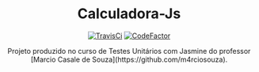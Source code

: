 <p align="center"><h1 align="center">Calculadora-Js</h1></p>
<p align="center"><a href="https://travis-ci.org/github/ViniciusCastroS/calculadora-js"><img src="https://travis-ci.org/ViniciusCastroS/calculadora-js.svg?branch=master" alt="TravisCi" /></a>
<a href="https://www.codefactor.io/repository/github/viniciuscastros/calculadora-js"><img src="https://www.codefactor.io/repository/github/viniciuscastros/calculadora-js/badge" alt="CodeFactor" /></a>

<p align="center">Projeto produzido no curso de Testes Unitários com Jasmine do professor [Marcio Casale de Souza](https://github.com/m4rciosouza).
